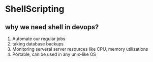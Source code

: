 # ShellScripting

## why we need shell in devops?
1. Automate our regular jobs
2. taking database backups
3. Monitoring serveral server resources like CPU, memory utilizations
4. Portable, can be used in any unix-like OS

